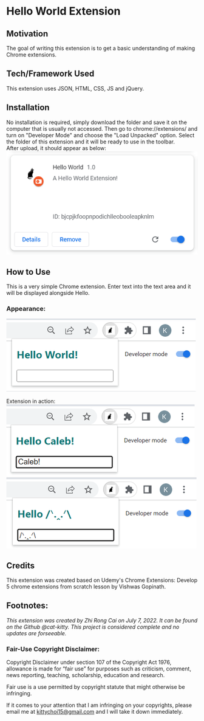 # Hello World Extension

## Motivation
The goal of writing this extension is to get a basic understanding of making Chrome extensions.

## Tech/Framework Used
This extension uses JSON, HTML, CSS, JS and jQuery.

## Installation
No installation is required, simply download the folder and save it on the computer that is usually not accessed. Then go to chrome://extensions/ and turn on "Developer Mode" and choose the "Load Unpacked" option. Select the folder of this extension and it will be ready to use in the toolbar.
<br/>After upload, it should appear as below:<br/>
![image](https://github.com/cat-kitty/5-Chrome-Extensions/blob/main/HelloWorld/Hello%20World%20Extension.png)

## How to Use
This is a very simple Chrome extension. Enter text into the text area and it will be displayed alongside Hello.

### Appearance:
![image](https://github.com/cat-kitty/5-Chrome-Extensions/blob/main/HelloWorld/Extension%20Pin.png)

Extension in action: <br/>
![image](https://github.com/cat-kitty/5-Chrome-Extensions/blob/main/HelloWorld/Extension%20in%20Action%201.png) <br/>
![image](https://github.com/cat-kitty/5-Chrome-Extensions/blob/main/HelloWorld/Extension%20in%20Action%202.png)

## Credits
This extension was created based on Udemy's Chrome Extensions: Develop 5 chrome extensions from scratch lesson by Vishwas Gopinath.

## Footnotes:
*This extension was created by Zhi Rong Cai on July 7, 2022. It can be found on the Github @cat-kitty. This project is considered complete and no updates are forseeable.*
### Fair-Use Copyright Disclaimer:
Copyright Disclaimer under section 107 of the Copyright Act 1976, allowance is made for “fair use” for purposes such as criticism, comment, news reporting, teaching, scholarship, education and research.

Fair use is a use permitted by copyright statute that might otherwise be infringing. 

If it comes to your attention that I am infringing on your copyrights, please email me at kittychoi15@gmail.com and I will take it down immediately.

